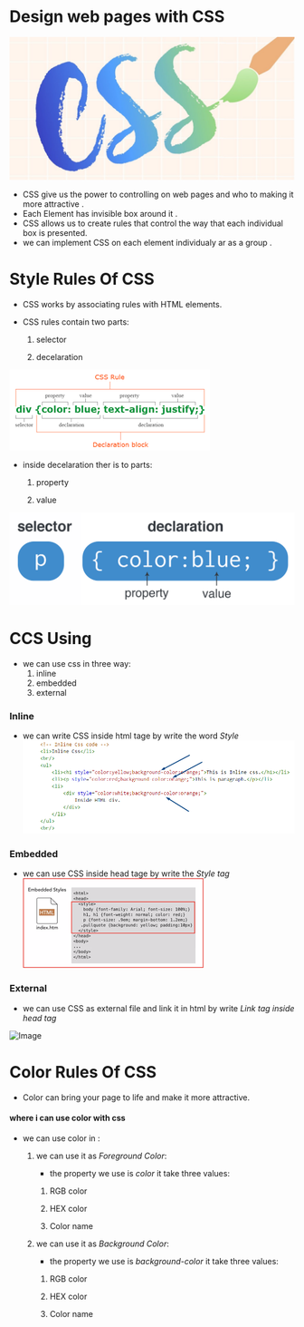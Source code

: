 # Design web pages with CSS
![Image](images/css-art.jpg)
- CSS give us the power to controlling on web pages and who to making it more attractive .
- Each Element has invisible box around it .
- CSS allows us to create rules that control the way that each individual box is presented.
- we can implement CSS on each element individualy ar as a group .

# Style Rules Of CSS

- CSS works by associating rules with HTML elements.

- CSS rules contain two parts:

    1. selector 

    2. decelaration

![Image](images/selec.png)

- inside decelaration ther is to parts:

    1. property

    2. value

![Image](images/dec.png)

# CCS Using
- we can use css in three way:
    1. inline
    2. embedded
    3. external

### Inline 
- we can write CSS inside html tage by write the word *Style*
![Image](images/in.png)

### Embedded 
- we can use CSS inside head tage by write the *Style tag*
![Image](images/em.png)

### External 
- we can use CSS as external file and link it in html by write *Link tag inside head tag*

![Image](images/ex.png)


# Color Rules Of CSS

- Color can bring your page to life and make it more attractive.

#### where i can use color with css

- we can use color in :

    1. we can use it as *Foreground Color*:

        - the property we use is *color* it take three values:

        1. RGB color

        2. HEX color

        3. Color name

    2.  we can use it as *Background Color*:

        - the property we use is *background-color* it take three values:

         1. RGB color

        2. HEX color

        3. Color name

    
